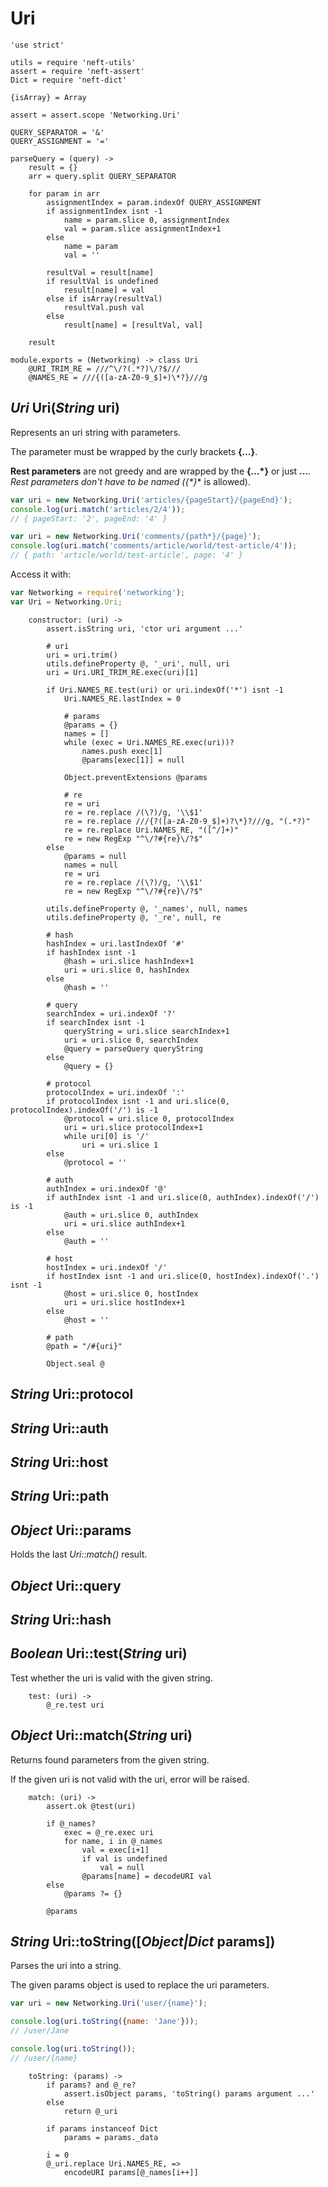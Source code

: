 Uri
===

	'use strict'

	utils = require 'neft-utils'
	assert = require 'neft-assert'
	Dict = require 'neft-dict'

	{isArray} = Array

	assert = assert.scope 'Networking.Uri'

	QUERY_SEPARATOR = '&'
	QUERY_ASSIGNMENT = '='

	parseQuery = (query) ->
		result = {}
		arr = query.split QUERY_SEPARATOR

		for param in arr
			assignmentIndex = param.indexOf QUERY_ASSIGNMENT
			if assignmentIndex isnt -1
				name = param.slice 0, assignmentIndex
				val = param.slice assignmentIndex+1
			else
				name = param
				val = ''

			resultVal = result[name]
			if resultVal is undefined
				result[name] = val
			else if isArray(resultVal)
				resultVal.push val
			else
				result[name] = [resultVal, val]

		result

	module.exports = (Networking) -> class Uri
		@URI_TRIM_RE = ///^\/?(.*?)\/?$///
		@NAMES_RE = ///{([a-zA-Z0-9_$]+)\*?}///g

*Uri* Uri(*String* uri)
-----------------------

Represents an uri string with parameters.

The parameter must be wrapped by the curly brackets **{…}**.

**Rest parameters** are not greedy and are wrapped by the **{…*}** or just **…***.
Rest parameters don't have to be named (**{*}** is allowed).

```javascript
var uri = new Networking.Uri('articles/{pageStart}/{pageEnd}');
console.log(uri.match('articles/2/4'));
// { pageStart: '2', pageEnd: '4' }

var uri = new Networking.Uri('comments/{path*}/{page}');
console.log(uri.match('comments/article/world/test-article/4'));
// { path: 'article/world/test-article', page: '4' }
```

Access it with:
```javascript
var Networking = require('networking');
var Uri = Networking.Uri;
```

		constructor: (uri) ->
			assert.isString uri, 'ctor uri argument ...'

			# uri
			uri = uri.trim()
			utils.defineProperty @, '_uri', null, uri
			uri = Uri.URI_TRIM_RE.exec(uri)[1]

			if Uri.NAMES_RE.test(uri) or uri.indexOf('*') isnt -1
				Uri.NAMES_RE.lastIndex = 0

				# params
				@params = {}
				names = []
				while (exec = Uri.NAMES_RE.exec(uri))?
					names.push exec[1]
					@params[exec[1]] = null

				Object.preventExtensions @params

				# re
				re = uri
				re = re.replace /(\?)/g, '\\$1'
				re = re.replace ///{?([a-zA-Z0-9_$]+)?\*}?///g, "(.*?)"
				re = re.replace Uri.NAMES_RE, "([^/]+)"
				re = new RegExp "^\/?#{re}\/?$"
			else
				@params = null
				names = null
				re = uri
				re = re.replace /(\?)/g, '\\$1'
				re = new RegExp "^\/?#{re}\/?$"

			utils.defineProperty @, '_names', null, names
			utils.defineProperty @, '_re', null, re

			# hash
			hashIndex = uri.lastIndexOf '#'
			if hashIndex isnt -1
				@hash = uri.slice hashIndex+1
				uri = uri.slice 0, hashIndex
			else
				@hash = ''

			# query
			searchIndex = uri.indexOf '?'
			if searchIndex isnt -1
				queryString = uri.slice searchIndex+1
				uri = uri.slice 0, searchIndex
				@query = parseQuery queryString
			else
				@query = {}

			# protocol
			protocolIndex = uri.indexOf ':'
			if protocolIndex isnt -1 and uri.slice(0, protocolIndex).indexOf('/') is -1
				@protocol = uri.slice 0, protocolIndex
				uri = uri.slice protocolIndex+1
				while uri[0] is '/'
					uri = uri.slice 1
			else
				@protocol = ''

			# auth
			authIndex = uri.indexOf '@'
			if authIndex isnt -1 and uri.slice(0, authIndex).indexOf('/') is -1
				@auth = uri.slice 0, authIndex
				uri = uri.slice authIndex+1
			else
				@auth = ''

			# host
			hostIndex = uri.indexOf '/'
			if hostIndex isnt -1 and uri.slice(0, hostIndex).indexOf('.') isnt -1
				@host = uri.slice 0, hostIndex
				uri = uri.slice hostIndex+1
			else
				@host = ''

			# path
			@path = "/#{uri}"

			Object.seal @

*String* Uri::protocol
----------------------

*String* Uri::auth
------------------

*String* Uri::host
------------------

*String* Uri::path
------------------

*Object* Uri::params
--------------------

Holds the last *Uri::match()* result.

*Object* Uri::query
-------------------

*String* Uri::hash
------------------

*Boolean* Uri::test(*String* uri)
---------------------------------

Test whether the uri is valid with the given string.

		test: (uri) ->
			@_re.test uri

*Object* Uri::match(*String* uri)
---------------------------------

Returns found parameters from the given string.

If the given uri is not valid with the uri, error will be raised.

		match: (uri) ->
			assert.ok @test(uri)

			if @_names?
				exec = @_re.exec uri
				for name, i in @_names
					val = exec[i+1]
					if val is undefined
						val = null
					@params[name] = decodeURI val
			else
				@params ?= {}

			@params

*String* Uri::toString([*Object|Dict* params])
----------------------------------------------

Parses the uri into a string.

The given params object is used to replace the uri parameters.

```javascript
var uri = new Networking.Uri('user/{name}');

console.log(uri.toString({name: 'Jane'}));
// /user/Jane

console.log(uri.toString());
// /user/{name}
```

		toString: (params) ->
			if params? and @_re?
				assert.isObject params, 'toString() params argument ...'
			else
				return @_uri

			if params instanceof Dict
				params = params._data

			i = 0
			@_uri.replace Uri.NAMES_RE, =>
				encodeURI params[@_names[i++]]
